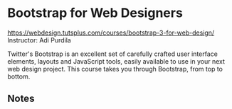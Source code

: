 # Bootstrap for Web Designers

https://webdesign.tutsplus.com/courses/bootstrap-3-for-web-design/
Instructor: Adi Purdila

Twitter's Bootstrap is an excellent set of carefully crafted user interface elements, layouts and JavaScript tools, easily available to use in your next web design project. This course takes you through Bootstrap, from top to bottom.

## Notes